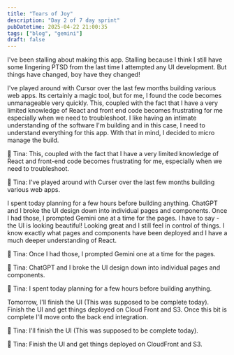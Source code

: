 ```yaml
---
title: "Tears of Joy"
description: "Day 2 of 7 day sprint"
pubDatetime: 2025-04-22 21:00:35
tags: ["blog", "gemini"]
draft: false
---
```


I've been stalling about making this app. Stalling because I think I still have some lingering PTSD from the last time I attempted any UI development. But things have changed, boy have they changed!

I've played around with Cursor over the last few months building various web apps. Its certainly a magic tool, but for me, I found the code becomes unmanageable very quickly. This, coupled with the fact that I have a very limited knowledge of React and front end code becomes frustrating for me especially when we need to troubleshoot. I like having an intimate understanding of the software I'm building and in this case, I need to understand everything for this app.  With that in mind, I decided to micro manage the build.   

&#x1F4AC; Tina: This, coupled with the fact that I have a very limited knowledge of React and front-end code becomes frustrating for me, especially when we need to troubleshoot.



&#x1F4AC; Tina: I've played around with Curser over the last few months building various web apps.



I spent today planning for a few hours before building anything. ChatGPT and I broke the UI design down into individual pages and components. Once I had those, I prompted Gemini one at a time for the pages. I have to say - the UI is looking beautiful! Looking great and I still feel in control of things. I know exactly what pages and components have been deployed and I have a much deeper understanding of React.

&#x1F4AC; Tina: Once I had those, I prompted Gemini one at a time for the pages.



&#x1F4AC; Tina: ChatGPT and I broke the UI design down into individual pages and components.



&#x1F4AC; Tina: I spent today planning for a few hours before building anything.



Tomorrow, I'll finish the UI (This was supposed to be complete today). Finish the UI and get things deployed on Cloud Front and S3. Once this bit is complete I'll move onto the back end integration.

&#x1F4AC; Tina: I'll finish the UI (This was supposed to be complete today).

&#x1F4AC; Tina: Finish the UI and get things deployed on CloudFront and S3.



